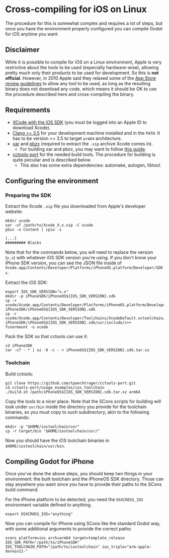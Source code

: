 # Cross-compiling for iOS on Linux

The procedure for this is somewhat complex and requires a lot of steps,
but once you have the environment properly configured you can compile
Godot for iOS anytime you want.

## Disclaimer

While it is possible to compile for iOS on a Linux environment, Apple is
very restrictive about the tools to be used (especially hardware-wise),
allowing pretty much only their products to be used for development. So
this is **not official**. However, in 2010 Apple said they relaxed some
of the [App Store review
guidelines](https://developer.apple.com/app-store/review/guidelines/) to
allow any tool to be used, as long as the resulting binary does not
download any code, which means it should be OK to use the procedure
described here and cross-compiling the binary.

## Requirements

-   [XCode with the iOS
    SDK](https://developer.apple.com/download/all/?q=Xcode) (you must be
    logged into an Apple ID to download Xcode).
-   [Clang &gt;= 3.5](https://clang.llvm.org) for your development
    machine installed and in the `PATH`. It has to be version &gt;= 3.5
    to target `arm64` architecture.
-   [xar](https://mackyle.github.io/xar/) and
    [pbzx](https://github.com/NiklasRosenstein/pbzx) (required to
    extract the `.xip` archive Xcode comes in).
    -   For building xar and pbzx, you may want to follow [this
        guide](https://gist.github.com/phracker/1944ce190e01963c550566b749bd2b54).
-   [cctools-port](https://github.com/tpoechtrager/cctools-port) for the
    needed build tools. The procedure for building is quite peculiar and
    is described below.
    -   This also has some extra dependencies: automake, autogen,
        libtool.

## Configuring the environment

### Preparing the SDK

Extract the Xcode `.xip` file you downloaded from Apple's developer
website:

    mkdir xcode
    xar -xf /path/to/Xcode_X.x.xip -C xcode
    pbzx -n Content | cpio -i

    [...]
    ######### Blocks

Note that for the commands below, you will need to replace the version
(`x.x`) with whatever iOS SDK version you're using. If you don't know
your iPhone SDK version, you can see the JSON file inside of
`Xcode.app/Contents/Developer/Platforms/iPhoneOS.platform/Developer/SDKs`.

Extract the iOS SDK:

    export IOS_SDK_VERSION="x.x"
    mkdir -p iPhoneSDK/iPhoneOS${IOS_SDK_VERSION}.sdk
    cp -r xcode/Xcode.app/Contents/Developer/Platforms/iPhoneOS.platform/Developer/SDKs/iPhoneOS.sdk/* iPhoneSDK/iPhoneOS${IOS_SDK_VERSION}.sdk
    cp -r xcode/Xcode.app/Contents/Developer/Toolchains/XcodeDefault.xctoolchain/usr/include/c++/* iPhoneSDK/iPhoneOS${IOS_SDK_VERSION}.sdk/usr/include/c++
    fusermount -u xcode

Pack the SDK so that cctools can use it:

    cd iPhoneSDK
    tar -cf - * | xz -9 -c - > iPhoneOS${IOS_SDK_VERSION}.sdk.tar.xz

### Toolchain

Build cctools:

    git clone https://github.com/tpoechtrager/cctools-port.git
    cd cctools-port/usage_examples/ios_toolchain
    ./build.sh /path/iPhoneOS${IOS_SDK_VERSION}.sdk.tar.xz arm64

Copy the tools to a nicer place. Note that the SCons scripts for
building will look under `usr/bin` inside the directory you provide for
the toolchain binaries, so you must copy to such subdirectory, akin to
the following commands:

    mkdir -p "$HOME/iostoolchain/usr"
    cp -r target/bin "$HOME/iostoolchain/usr/"

Now you should have the iOS toolchain binaries in
`$HOME/iostoolchain/usr/bin`.

## Compiling Godot for iPhone

Once you've done the above steps, you should keep two things in your
environment: the built toolchain and the iPhoneOS SDK directory. Those
can stay anywhere you want since you have to provide their paths to the
SCons build command.

For the iPhone platform to be detected, you need the `OSXCROSS_IOS`
environment variable defined to anything.

    export OSXCROSS_IOS="anything"

Now you can compile for iPhone using SCons like the standard Godot way,
with some additional arguments to provide the correct paths:

    scons platform=ios arch=arm64 target=template_release IOS_SDK_PATH="/path/to/iPhoneSDK" IOS_TOOLCHAIN_PATH="/path/to/iostoolchain" ios_triple="arm-apple-darwin11-"
